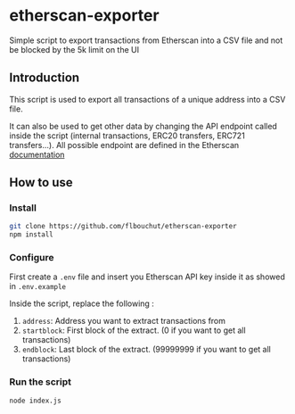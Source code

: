 # etherscan-exporter

Simple script to export transactions from Etherscan into a CSV file and not be blocked by the 5k limit on the UI

## Introduction

This script is used to export all transactions of a unique address into a CSV file.

It can also be used to get other data by changing the API endpoint called inside the script (internal transactions, ERC20 transfers, ERC721 transfers...). All possible endpoint are defined in the Etherscan [documentation](https://docs.etherscan.io/api-endpoints/accounts#get-a-list-of-normal-transactions-by-address)

## How to use

### Install

```sh
git clone https://github.com/flbouchut/etherscan-exporter
npm install
```

### Configure

First create a `.env` file and insert you Etherscan API key inside it as showed in `.env.example`

Inside the script, replace the following :

1. `address`: Address you want to extract transactions from
2. `startblock`: First block of the extract. (0 if you want to get all transactions)
3. `endblock`: Last block of the extract. (99999999 if you want to get all transactions)

### Run the script

```sh
node index.js
```
